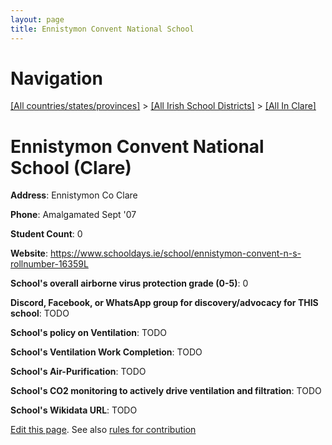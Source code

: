 ```yaml
---
layout: page
title: Ennistymon Convent National School
---
```

# Navigation

[[All countries/states/provinces]](../../..) > [[All Irish School Districts]](../..) > [[All In Clare]](..)

# Ennistymon Convent National School (Clare)

**Address**: Ennistymon Co Clare

**Phone**: Amalgamated Sept '07

**Student Count**: 0

**Website**: <https://www.schooldays.ie/school/ennistymon-convent-n-s-rollnumber-16359L>

**School's overall airborne virus protection grade (0-5)**: 0

**Discord, Facebook, or WhatsApp group for discovery/advocacy for THIS school**: TODO

**School's policy on Ventilation**: TODO

**School's Ventilation Work Completion**: TODO

**School's Air-Purification**: TODO

**School's CO2 monitoring to actively drive ventilation and filtration**: TODO

**School's Wikidata URL**: TODO


[Edit this page](https://github.com/ventilate-schools/Ireland/edit/main/./Clare/Ennistymon_Convent_National_School.md). See also [rules for contribution](../../../contribution-rules/)